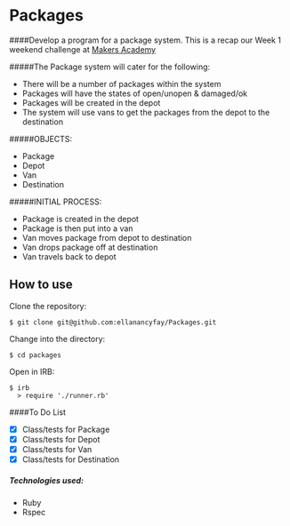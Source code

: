 Packages
========

####Develop a program for a package system. This is a recap our Week 1 weekend challenge at [Makers Academy](https://www.makersacademy.com)

#####The Package system will cater for the following:

- There will be a number of packages within the system
- Packages will have the states of open/unopen & damaged/ok
- Packages will be created in the depot
- The system will use vans to get the packages from the depot to the destination

#####OBJECTS:

  - Package
  - Depot
  - Van
  - Destination

#####INITIAL PROCESS:

  - Package is created in the depot
  - Package is then put into a van
  - Van moves package from depot to destination
  - Van drops package off at destination
  - Van travels back to depot

How to use
----------
Clone the repository:
```shell
$ git clone git@github.com:ellanancyfay/Packages.git
```

Change into the directory:
```shell
$ cd packages
```

Open in IRB:
```shell
$ irb
  > require './runner.rb'
```

####To Do List
- [x] Class/tests for Package
- [x] Class/tests for Depot
- [x] Class/tests for Van
- [x] Class/tests for Destination

##### Technologies used:

- Ruby
- Rspec